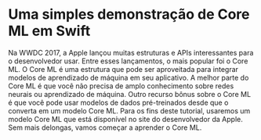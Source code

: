 # Uma simples demonstração de Core ML em Swift

Na WWDC 2017, a Apple lançou muitas estruturas e APIs interessantes para o desenvolvedor usar. Entre esses lançamentos, o mais popular foi o Core ML. O Core ML é uma estrutura que pode ser aproveitada para integrar modelos de aprendizado de máquina em seu aplicativo. A melhor parte do Core ML é que você não precisa de amplo conhecimento sobre redes neurais ou aprendizado de máquina. Outro recurso bônus sobre o Core ML é que você pode usar modelos de dados pré-treinados desde que o converta em um modelo Core ML. Para os fins deste tutorial, usaremos um modelo Core ML que está disponível no site do desenvolvedor da Apple. Sem mais delongas, vamos começar a aprender o Core ML.
